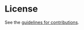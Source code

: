 # License

See the
[guidelines for contributions](https://github.com/dnssd-wg/draft-ietf-dnssd-advertising-proxy/blob/main/CONTRIBUTING.md).
